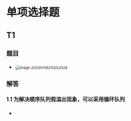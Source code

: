 # 单项选择题



## T1



### 题目

* <img src="https://cvp.oss-cn-shanghai.aliyuncs.com/picgo/202307062100637.png" alt="image-20230706210022529" style="zoom: 67%;" />



### 解答



#### 1.1 为解决顺序队列假溢出现象，可以采用循环队列

* 


